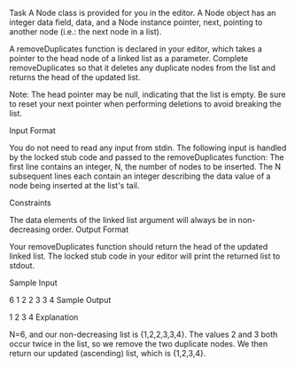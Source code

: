 Task
A Node class is provided for you in the editor. A Node object has an integer data field, data, and a Node instance pointer, next, pointing to another node (i.e.: the next node in a list).

A removeDuplicates function is declared in your editor, which takes a pointer to the head node of a linked list as a parameter. Complete removeDuplicates so that it deletes any duplicate nodes from the list and returns the head of the updated list.

Note: The head pointer may be null, indicating that the list is empty. Be sure to reset your next pointer when performing deletions to avoid breaking the list.

Input Format

You do not need to read any input from stdin. The following input is handled by the locked stub code and passed to the removeDuplicates function:
The first line contains an integer, N, the number of nodes to be inserted.
The N subsequent lines each contain an integer describing the data value of a node being inserted at the list's tail.

Constraints

The data elements of the linked list argument will always be in non-decreasing order.
Output Format

Your removeDuplicates function should return the head of the updated linked list. The locked stub code in your editor will print the returned list to stdout.

Sample Input

6
1
2
2
3
3
4
Sample Output

1 2 3 4 
Explanation

N=6, and our non-decreasing list is {1,2,2,3,3,4}. The values 2 and 3 both occur twice in the list, so we remove the two duplicate nodes. We then return our updated (ascending) list, which is {1,2,3,4}.